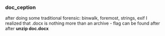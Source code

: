 ### doc_ception

after doing some traditional forensic: binwalk, foremost, strings, exif I realized that .docx is nothing more than an archive - flag can be found after after 
**unzip doc.docx**